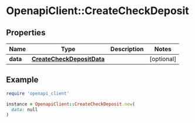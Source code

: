 # OpenapiClient::CreateCheckDeposit

## Properties

| Name | Type | Description | Notes |
| ---- | ---- | ----------- | ----- |
| **data** | [**CreateCheckDepositData**](CreateCheckDepositData.md) |  | [optional] |

## Example

```ruby
require 'openapi_client'

instance = OpenapiClient::CreateCheckDeposit.new(
  data: null
)
```

